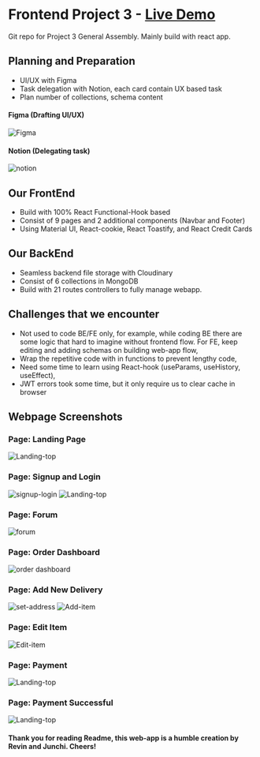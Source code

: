 # Frontend Project 3 - [Live Demo](https://freshstart-deployment.herokuapp.com/)

Git repo for Project 3 General Assembly. Mainly build with react app.

## Planning and Preparation

- UI/UX with Figma
- Task delegation with Notion, each card contain UX based task
- Plan number of collections, schema content

#### Figma (Drafting UI/UX)

![Figma](https://i.imgur.com/n8BMauq.png)

#### Notion (Delegating task)

![notion](https://i.imgur.com/KeZThZX.png)

## Our FrontEnd

- Build with 100% React Functional-Hook based
- Consist of 9 pages and 2 additional components (Navbar and Footer)
- Using Material UI, React-cookie, React Toastify, and React Credit Cards

## Our BackEnd

- Seamless backend file storage with Cloudinary
- Consist of 6 collections in MongoDB
- Build with 21 routes controllers to fully manage webapp.

## Challenges that we encounter

- Not used to code BE/FE only, for example, while coding BE there are some logic that hard to imagine without frontend flow. For FE, keep editing and adding schemas on building web-app flow,
- Wrap the repetitive code with in functions to prevent lengthy code,
- Need some time to learn using React-hook (useParams, useHistory, useEffect),
- JWT errors took some time, but it only require us to clear cache in browser

## Webpage Screenshots

### Page: Landing Page

![Landing-top](https://i.imgur.com/Kb9KBnQ.png)

### Page: Signup and Login

![signup-login](https://i.imgur.com/zePG7Ze.png) ![Landing-top](https://i.imgur.com/e9uUHR8.png)

### Page: Forum

![forum](https://i.imgur.com/OZMQT6s.png)

### Page: Order Dashboard

![order dashboard](https://i.imgur.com/ChRGp1T.png)

### Page: Add New Delivery

![set-address](https://i.imgur.com/SYj7h0x.png) ![Add-item](https://i.imgur.com/U98zMGR.png)

### Page: Edit Item

![Edit-item](https://i.imgur.com/WwhueBL.png)

### Page: Payment

![Landing-top](https://i.imgur.com/h2VQggJ.png)

### Page: Payment Successful

![Landing-top](https://i.imgur.com/bvzqUS8.png)

#### Thank you for reading Readme, this web-app is a humble creation by Revin and Junchi. Cheers!
